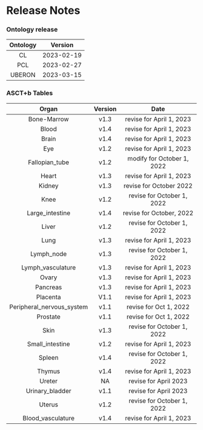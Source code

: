
Release Notes
=============

### Ontology release

|Ontology|Version|
| :---: | :---: |
|CL|2023-02-19|
|PCL|2023-02-27|
|UBERON|2023-03-15|

### ASCT+b Tables

|Organ|Version|Date|
| :---: | :---: | :---: |
|Bone-Marrow|v1.3|revise for April 1, 2023|
|Blood|v1.4|revise for April 1, 2023|
|Brain|v1.4|revise for April 1, 2023|
|Eye|v1.2|revise for April 1, 2023|
|Fallopian_tube|v1.2|modify for October 1, 2022|
|Heart|v1.3|revise for April 1, 2023|
|Kidney|v1.3|revise for October 2022|
|Knee|v1.2|revise for October 1, 2022|
|Large_intestine|v1.4|revise for October, 2022|
|Liver|v1.2|revise for October 1, 2022|
|Lung|v1.3|revise for April 1, 2023|
|Lymph_node|v1.3|revise for October 1, 2022|
|Lymph_vasculature|v1.3|revise for April 1, 2023|
|Ovary|v1.3|revise for April 1, 2023|
|Pancreas|v1.3|revise for April 1, 2023|
|Placenta|V1.1|revise for April 1, 2023|
|Peripheral_nervous_system|v1.1|revise for Oct 1, 2022|
|Prostate|v1.1|revise for Oct 1, 2022|
|Skin|v1.3|revise for October 1, 2022|
|Small_intestine|v1.2|revise for April 1, 2023|
|Spleen|v1.4|revise for October 1, 2022|
|Thymus|v1.4|revise for April 1, 2023|
|Ureter|NA|revise for April 2023|
|Urinary_bladder|v1.1|revise for April 2023|
|Uterus|v1.2|revise for October 1, 2022|
|Blood_vasculature|v1.4|revise for April 1, 2023|
